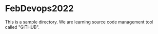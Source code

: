 # FebDevops2022
This is a sample directory.
We are learning source code management tool called "GITHUB".
